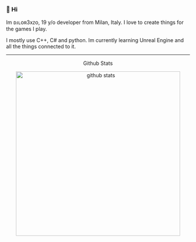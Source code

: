 ### 👋 Hi
Im ᴅᴊʟᴏʀ3xᴢᴏ, 19 y/o developer from Milan, Italy. I love to create things for the games I play. 

I mostly use C++, C# and python. Im currently learning Unreal Engine and all the things connected to it.
 
---
<p align="center">Github Stats</p>

<p align="center">
    <img src="https://github-readme-stats.vercel.app/api?username=djlorenzouasset&show_icons=true&hide_border=true&line_height=27&count_private=true&hide_title=true&text_color=c9cacc&icon_color=2bbc8a&bg_color=0d1117" alt="github stats" width="450">
</p>
